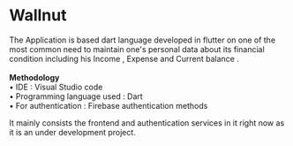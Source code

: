# Wallnut
The Application is based dart language developed in flutter on one of the most common need to maintain one's personal data about its financial condition including his Income , Expense and Current balance .<br>
<br> <strong>Methodology</strong>
<br>•	IDE : Visual Studio code
<br>•	Programming language used : Dart
<br>•	For authentication : Firebase authentication methods

It mainly consists the frontend and authentication services in it right now as it is an under development project.
